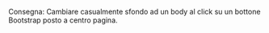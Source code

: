 Consegna: Cambiare casualmente sfondo ad un body al click su un bottone Bootstrap posto a centro pagina.